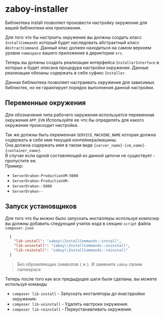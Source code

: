 # zaboy-installer

Библиотека install позволяет произвести настройку окружение для вашей библиотеки или приложения.   

Для того что бы настроить окружение вы должны создать класс `InstallCommands` который будет наследовать
абстрактный класс `AbstractCommand`. 
Данный клас должен находиться на самом верхнем уровне `namespace` вашего приложения в дериктории `src`.

Теперь вы должны создать реализации интерфейса `InstallerInterface` в которых и будет описана процедура настройки окружения.
Данные реализации обязаны содержать в себе суфикс `Installer`.

Данная библиотека позволяет настраивать окружение для зависимых библиотек, но не гарантирует порядок выполнения данной настройки.
## Переменные окружения

Для обозначения типа рабочего окружения используется переменная окружения `APP_EVN` 
Используйте ее что бы определять для какого окружение происходит настройка.

Так же должны быть переменная `SERVICE_MACHINE_NAME` которая должна содержать в себе имя текущей контейнера/машины.  
Она должна содержать имя в таком виде  `{server_name}-{vm_name}-{container_name}`.  
В случае если одной составляющей из данной цепочи не существует - пропустите ее.  
Пример:
* `ServerDrakon-ProductionVM-5000`
* `ServerDrakon-ProductionVM-`
* `ServerDrakon--5000`
* `ServerDrakon--`
 
 
## Запуск установщиков
  
Для того что бы можно было запускать инсталлеры используя композер вы должны добавить следующий учаток кода в секцию 
`script` файла `composer.json`
 ```json
   {
     "lib-install": "zaboy\\InstallCommands::install",
     "lib-uninstall": "zaboy\\InstallCommands::uninstall",
     "lib-reinstall": "zaboy\\InstallCommands::reinstall"
   }
 ```
> Без обромляющих символов `{` и `}`. И замените `zaboy` своим namespace

Теперь после того как все предыдущее шаги были сделаны, вы можете используя команды 
* `composer lib-install` - Запускать инсталяторы дл янастрройки окружения. 
* `composer lib-uninstall` - Удалять настроки окружения.
* `composer lib-reinstall` - Переустанавливать окружения.  


